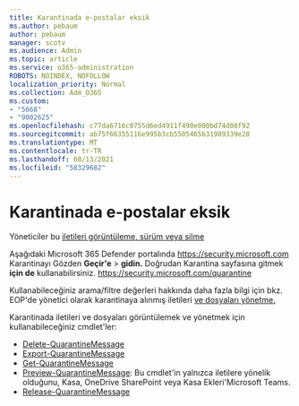 ```yaml
---
title: Karantinada e-postalar eksik
ms.author: pebaum
author: pebaum
manager: scotv
ms.audience: Admin
ms.topic: article
ms.service: o365-administration
ROBOTS: NOINDEX, NOFOLLOW
localization_priority: Normal
ms.collection: Adm_O365
ms.custom:
- "5668"
- "9002625"
ms.openlocfilehash: c77da6716c0755d6ed4911f490e000bd74d08f92
ms.sourcegitcommit: ab75f66355116e995b3cb5505465b31989339e28
ms.translationtype: MT
ms.contentlocale: tr-TR
ms.lasthandoff: 08/13/2021
ms.locfileid: "58329682"
---
```

# <a name="missing-emails-in-quarantine"></a>Karantinada e-postalar eksik

Yöneticiler bu [iletileri görüntüleme, sürüm veya silme](https://docs.microsoft.com/microsoft-365/security/office-365-security/manage-quarantined-messages-and-files)

Aşağıdaki Microsoft 365 Defender portalında <https://security.microsoft.com> Karantinayı Gözden **Geçir'e** \> **gidin.** Doğrudan Karantina sayfasına gitmek **için de** kullanabilirsiniz. <https://security.microsoft.com/quarantine>  

Kullanabileceğiniz arama/filtre değerleri hakkında daha fazla bilgi için bkz. EOP'de yönetici olarak karantinaya alınmış iletileri [ve dosyaları yönetme.](https://docs.microsoft.com/microsoft-365/security/office-365-security/manage-quarantined-messages-and-files)

Karantinada iletileri ve dosyaları görüntülemek ve yönetmek için kullanabileceğiniz cmdlet'ler:

- [Delete-QuarantineMessage](https://docs.microsoft.com/powershell/module/exchange/delete-quarantinemessage)
- [Export-QuarantineMessage](https://docs.microsoft.com/powershell/module/exchange/export-quarantinemessage)
- [Get-QuarantineMessage](https://docs.microsoft.com/powershell/module/exchange/get-quarantinemessage)
- [Preview-QuarantineMessage](https://docs.microsoft.com/powershell/module/exchange/preview-quarantinemessage): Bu cmdlet'in yalnızca iletilere yönelik olduğunu, Kasa, OneDrive SharePoint veya Kasa Ekleri'Microsoft Teams.
- [Release-QuarantineMessage](https://docs.microsoft.com/powershell/module/exchange/release-quarantinemessage)
